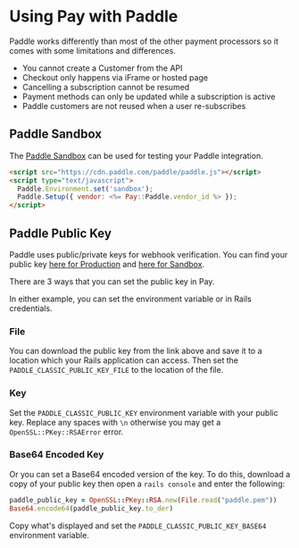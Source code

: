 # Using Pay with Paddle

Paddle works differently than most of the other payment processors so it comes with some limitations and differences.

* You cannot create a Customer from the API
* Checkout only happens via iFrame or hosted page
* Cancelling a subscription cannot be resumed
* Payment methods can only be updated while a subscription is active
* Paddle customers are not reused when a user re-subscribes

## Paddle Sandbox

The [Paddle Sandbox](https://developer.paddle.com/getting-started/sandbox) can be used for testing your Paddle integration.

```html
<script src="https://cdn.paddle.com/paddle/paddle.js"></script>
<script type="text/javascript">
  Paddle.Environment.set('sandbox');
  Paddle.Setup({ vendor: <%= Pay::Paddle.vendor_id %> });
</script>
```
## Paddle Public Key

Paddle uses public/private keys for webhook verification. You can find
your public key [here for Production](https://vendors.paddle.com/public-key)
and [here for Sandbox](https://sandbox-vendors.paddle.com/public-key).

There are 3 ways that you can set the public key in Pay.

In either example, you can set the environment variable or in Rails credentials.

### File

You can download the public key from the link above and save it to a location which your Rails application
can access. Then set the `PADDLE_CLASSIC_PUBLIC_KEY_FILE` to the location of the file.

### Key

Set the `PADDLE_CLASSIC_PUBLIC_KEY` environment variable with your public key. Replace any spaces with `\n` otherwise
you may get a `OpenSSL::PKey::RSAError` error.

### Base64 Encoded Key

Or you can set a Base64 encoded version of the key. To do this, download a copy of your public key
then open a `rails console` and enter the following:

```ruby
paddle_public_key = OpenSSL::PKey::RSA.new(File.read("paddle.pem"))
Base64.encode64(paddle_public_key.to_der)
```

Copy what's displayed and set the `PADDLE_CLASSIC_PUBLIC_KEY_BASE64` environment variable.
